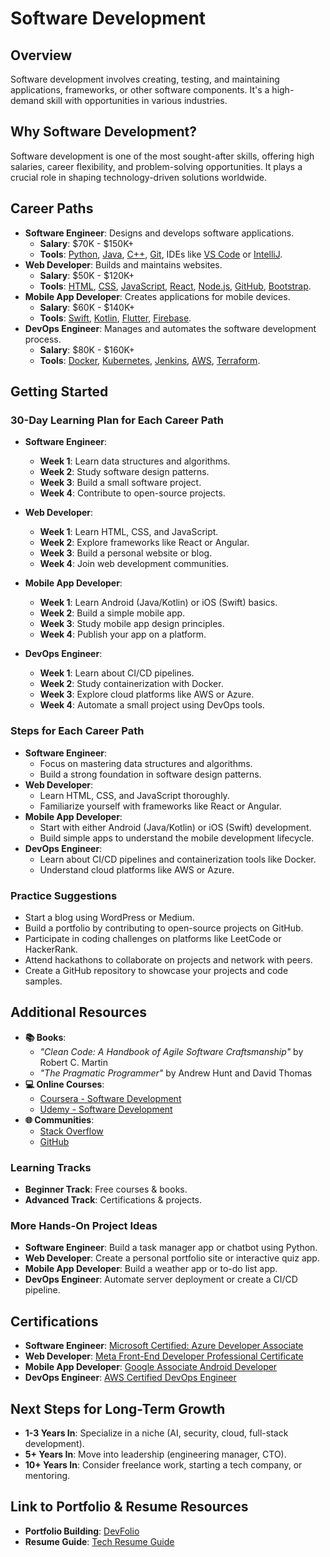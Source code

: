 # Software Development

## Overview
Software development involves creating, testing, and maintaining applications, frameworks, or other software components. It's a high-demand skill with opportunities in various industries.

## Why Software Development?
Software development is one of the most sought-after skills, offering high salaries, career flexibility, and problem-solving opportunities. It plays a crucial role in shaping technology-driven solutions worldwide.

## Career Paths
- **Software Engineer**: Designs and develops software applications.
  - **Salary**: $70K - $150K+
  - **Tools**: [Python](https://www.python.org/), [Java](https://www.oracle.com/java/), [C++](https://isocpp.org/), [Git](https://git-scm.com/), IDEs like [VS Code](https://code.visualstudio.com/) or [IntelliJ](https://www.jetbrains.com/idea/).
- **Web Developer**: Builds and maintains websites.
  - **Salary**: $50K - $120K+
  - **Tools**: [HTML](https://developer.mozilla.org/en-US/docs/Web/HTML), [CSS](https://developer.mozilla.org/en-US/docs/Web/CSS), [JavaScript](https://developer.mozilla.org/en-US/docs/Web/JavaScript), [React](https://reactjs.org/), [Node.js](https://nodejs.org/), [GitHub](https://github.com/), [Bootstrap](https://getbootstrap.com/).
- **Mobile App Developer**: Creates applications for mobile devices.
  - **Salary**: $60K - $140K+
  - **Tools**: [Swift](https://developer.apple.com/swift/), [Kotlin](https://kotlinlang.org/), [Flutter](https://flutter.dev/), [Firebase](https://firebase.google.com/).
- **DevOps Engineer**: Manages and automates the software development process.
  - **Salary**: $80K - $160K+
  - **Tools**: [Docker](https://www.docker.com/), [Kubernetes](https://kubernetes.io/), [Jenkins](https://www.jenkins.io/), [AWS](https://aws.amazon.com/), [Terraform](https://www.terraform.io/).

## Getting Started
### 30-Day Learning Plan for Each Career Path

- **Software Engineer**:
  - **Week 1**: Learn data structures and algorithms.
  - **Week 2**: Study software design patterns.
  - **Week 3**: Build a small software project.
  - **Week 4**: Contribute to open-source projects.

- **Web Developer**:
  - **Week 1**: Learn HTML, CSS, and JavaScript.
  - **Week 2**: Explore frameworks like React or Angular.
  - **Week 3**: Build a personal website or blog.
  - **Week 4**: Join web development communities.

- **Mobile App Developer**:
  - **Week 1**: Learn Android (Java/Kotlin) or iOS (Swift) basics.
  - **Week 2**: Build a simple mobile app.
  - **Week 3**: Study mobile app design principles.
  - **Week 4**: Publish your app on a platform.

- **DevOps Engineer**:
  - **Week 1**: Learn about CI/CD pipelines.
  - **Week 2**: Study containerization with Docker.
  - **Week 3**: Explore cloud platforms like AWS or Azure.
  - **Week 4**: Automate a small project using DevOps tools.

### Steps for Each Career Path
- **Software Engineer**:
  - Focus on mastering data structures and algorithms.
  - Build a strong foundation in software design patterns.
- **Web Developer**:
  - Learn HTML, CSS, and JavaScript thoroughly.
  - Familiarize yourself with frameworks like React or Angular.
- **Mobile App Developer**:
  - Start with either Android (Java/Kotlin) or iOS (Swift) development.
  - Build simple apps to understand the mobile development lifecycle.
- **DevOps Engineer**:
  - Learn about CI/CD pipelines and containerization tools like Docker.
  - Understand cloud platforms like AWS or Azure.

### Practice Suggestions
- Start a blog using WordPress or Medium.
- Build a portfolio by contributing to open-source projects on GitHub.
- Participate in coding challenges on platforms like LeetCode or HackerRank.
- Attend hackathons to collaborate on projects and network with peers.
- Create a GitHub repository to showcase your projects and code samples.

## Additional Resources
- **📚 Books**: 
  - *"Clean Code: A Handbook of Agile Software Craftsmanship"* by Robert C. Martin
  - *"The Pragmatic Programmer"* by Andrew Hunt and David Thomas
- **💻 Online Courses**: 
  - [Coursera - Software Development](https://www.coursera.org/browse/computer-science/software-development)
  - [Udemy - Software Development](https://www.udemy.com/courses/search/?q=software%20development)
- **🌐 Communities**: 
  - [Stack Overflow](https://stackoverflow.com/)
  - [GitHub](https://github.com/)

### Learning Tracks
- **Beginner Track**: Free courses & books.
- **Advanced Track**: Certifications & projects.

### More Hands-On Project Ideas
- **Software Engineer**: Build a task manager app or chatbot using Python.
- **Web Developer**: Create a personal portfolio site or interactive quiz app.
- **Mobile App Developer**: Build a weather app or to-do list app.
- **DevOps Engineer**: Automate server deployment or create a CI/CD pipeline.

## Certifications
- **Software Engineer**: [Microsoft Certified: Azure Developer Associate](https://learn.microsoft.com/en-us/certifications/azure-developer/)
- **Web Developer**: [Meta Front-End Developer Professional Certificate](https://www.coursera.org/professional-certificates/meta-front-end-developer)
- **Mobile App Developer**: [Google Associate Android Developer](https://developers.google.com/certification/associate-android-developer)
- **DevOps Engineer**: [AWS Certified DevOps Engineer](https://aws.amazon.com/certification/certified-devops-engineer-professional/)

## Next Steps for Long-Term Growth
- **1-3 Years In**: Specialize in a niche (AI, security, cloud, full-stack development).
- **5+ Years In**: Move into leadership (engineering manager, CTO).
- **10+ Years In**: Consider freelance work, starting a tech company, or mentoring.

## Link to Portfolio & Resume Resources
- **Portfolio Building**: [DevFolio](https://devfolio.co/)
- **Resume Guide**: [Tech Resume Guide](https://techresumeguide.com/) 